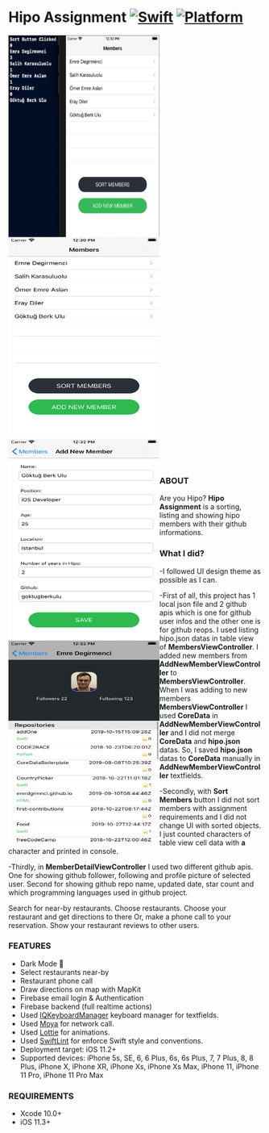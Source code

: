 # Hipo Assignment [![Swift](https://img.shields.io/badge/Swift-5.1+-orange.svg)]() [![Platform](https://img.shields.io/badge/platform-iOS-lightgrey.svg)]()

<img src="/ScreenImages/Screen Shot 2020-03-01 at 12.32.30.png" width="300" height= "400" align= "left"/>&nbsp;
<img src="/ScreenImages/Simulator Screen Shot - iPhone 8 - 2020-03-01 at 12.30.35.png" width="300" height= "400" align= "left"/>&nbsp;<br><br>
<img src="/ScreenImages/Simulator Screen Shot - iPhone 8 - 2020-03-01 at 12.32.36.png" width="300" height= "400" align= "left"/>&nbsp;
<img src="/ScreenImages/Simulator Screen Shot - iPhone 8 - 2020-03-01 at 12.32.54.png" width="300" height= "400" align= "left"/>&nbsp;
<br><br><br><br><br><br><br><br><br><br><br><br><br><br><br><br><br><br><br><br><br><br><br><br><br><br><br><br><br><br><br><br><br><br><br><br><br><br><br><br><br><br><br><br><br><br><br><br>
  
### ABOUT
Are you Hipo? <b>Hipo Assignment</b> is a sorting, listing and showing hipo members with their github informations.

### What I did?

-I followed UI design theme as possible as I can. 

-First of all, this project has 1 local json file and 2 github apis which is one for github user infos and the other one is for github reops. I used listing hipo.json datas in table view of **MembersViewController**. I added new members from **AddNewMemberViewController** to **MembersViewController**. When I was adding to new members **MembersViewController** I used **CoreData** in **AddNewMemberViewController** and I did not merge **CoreData** and **hipo.json** datas. So, I saved **hipo.json** datas to **CoreData** manually in **AddNewMemberViewController** textfields. 

-Secondly, with **Sort Members** button I did not sort members with assignment requirements and I did not change UI with sorted objects. I just counted characters of table view cell data with **a** character and printed in console.

-Thirdly, in **MemberDetailViewController** I used two different github apis. One for showing github follower, following and profile picture of selected user. Second for showing github repo name, updated date, star count and which programming languages used in github project.



Search for near-by restaurants.
Choose restaurants.
Choose your restaurant and get directions to there
Or, make a phone call to your reservation.
Show your restaurant reviews to other users.

### FEATURES
<ul>
  <li>Dark Mode 🌚</li>
<li>Select restaurants near-by</li>
<li>Restaurant phone call</li>
<li>Draw directions on map with MapKit</li>
<li>Firebase email login & Authentication</li>
<li>Firebase backend (full realtime actions)</li>
<li>Used <a href="https://github.com/hackiftekhar/IQKeyboardManager">IQKeyboardManager</a> keyboard manager for textfields.
<li>Used <a href="https://github.com/Moya/Moya">Moya</a> for network call.
<li>Used <a href="https://github.com/airbnb/lottie-ios">Lottie</a> for animations.
<li>Used <a href="https://github.com/realm/SwiftLint">SwiftLint</a> for enforce Swift style and conventions.
<li>Deployment target: iOS 11.2+</li>
<li>Supported devices: iPhone 5s, SE, 6, 6 Plus, 6s, 6s Plus, 7, 7 Plus, 8, 8 Plus, iPhone X, iPhone XR, iPhone Xs, iPhone Xs Max, iPhone 11, iPhone 11 Pro, iPhone 11 Pro Max </li>
</ul>

### REQUIREMENTS
<ul><li>Xcode 10.0+</li>
<li>iOS 11.3+</li>
</ul> 
</p>


